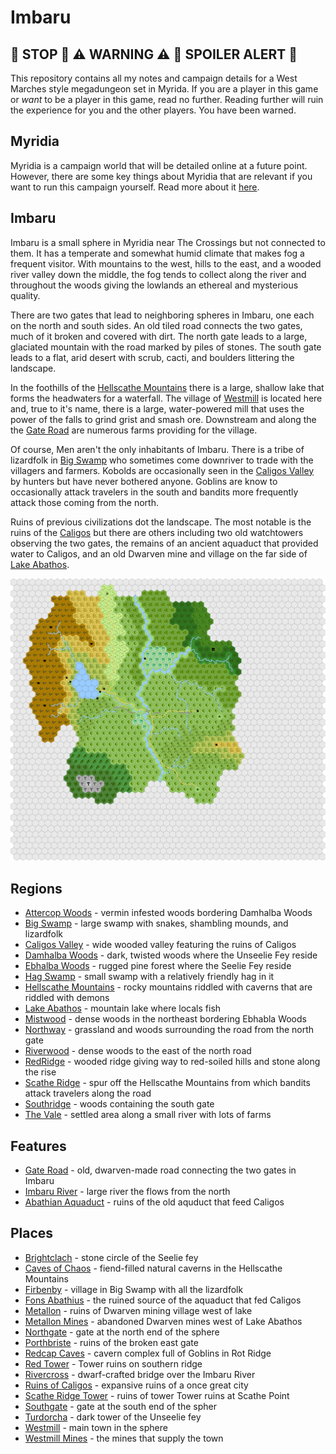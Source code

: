 # Imbaru

## 🛑 STOP 🛑 ⚠️ WARNING ⚠️ 🚨 SPOILER ALERT 🚨

This repository contains all my notes and campaign details for a West Marches style megadungeon set in Myrida. If you are a player in this game or *want* to be a player in this game, read no further. Reading further will ruin the experience for you and the other players. You have been warned.

## Myridia

Myridia is a campaign world that will be detailed online at a future point. However, there are some key things about Myridia that are relevant if you want to run this campaign yourself. Read more about it [here](myridia.md).

## Imbaru

Imbaru is a small sphere in Myridia near The Crossings but not connected to them. It has a temperate and somewhat humid climate that makes fog a frequent visitor. With mountains to the west, hills to the east, and a wooded river valley down the middle, the fog tends to collect along the river and throughout the woods giving the lowlands an ethereal and mysterious quality.

There are two gates that lead to neighboring spheres in Imbaru, one each on the north and south sides. An old tiled road connects the two gates, much of it broken and covered with dirt. The north gate leads to a large, glaciated mountain with the road marked by piles of stones. The south gate leads to a flat, arid desert with scrub, cacti, and boulders littering the landscape.

In the foothills of the [Hellscathe Mountains](regions/hellscathe-mountains.md) there is a large, shallow lake that forms the headwaters for a waterfall. The village of [Westmill](places/westmill.md) is located here and, true to it's name, there is a large, water-powered mill that uses the power of the falls to grind grist and smash ore. Downstream and along the the [Gate Road](features/gate-road.md) are numerous farms providing for the village.

Of course, Men aren't the only inhabitants of Imbaru. There is a tribe of lizardfolk in [Big Swamp](regions/big-swamp.md) who sometimes come downriver to trade with the villagers and farmers. Kobolds are occasionally seen in the [Caligos Valley](regions/caligos-valley.md) by hunters but have never bothered anyone. Goblins are know to occasionally attack travelers in the south and bandits more frequently attack those coming from the north.

Ruins of previous civilizations dot the landscape. The most notable is the ruins of the [Caligos](places/ruins-of-caligos.md) but there are others including two old watchtowers observing the two gates, the remains of an ancient aquaduct that provided water to Caligos, and an old Dwarven mine and village on the far side of [Lake Abathos](regions/lake-abathos.md).

![Map of Imbaru](imbaru.png)

## Regions

  - [Attercop Woods](regions/attercop-woods.md) - vermin infested woods bordering Damhalba Woods
  - [Big Swamp](regions/big-swamp.md) - large swamp with snakes, shambling mounds, and lizardfolk
  - [Caligos Valley](regions/caligos-valley.md) - wide wooded valley featuring the ruins of Caligos
  - [Damhalba Woods](regions/damhalba-woods.md) - dark, twisted woods where the Unseelie Fey reside
  - [Ebhalba Woods](regions/ebhalba-woods.md) - rugged pine forest where the Seelie Fey reside
  - [Hag Swamp](regions/hag-swamp.md) - small swamp with a relatively friendly hag in it
  - [Hellscathe Mountains](regions/hellscathe-mountains.md) - rocky mountains riddled with caverns
    that are riddled with demons
  - [Lake Abathos](regions/lake-abathos.md) - mountain lake where locals fish
  - [Mistwood](regions/mistwood.md) - dense woods in the northeast bordering Ebhabla Woods
  - [Northway](regions/northway.md) - grassland and woods surrounding the road from the north gate
  - [Riverwood](regions/riverwood.md) - dense woods to the east of the north road
  - [RedRidge](regions/redridge.md) - wooded ridge giving way to red-soiled hills and stone along
    the rise
  - [Scathe Ridge](regions/scathe-ridge.md) - spur off the Hellscathe Mountains from which bandits
    attack travelers along the road
  - [Southridge](regions/southridge.md) - woods containing the south gate
  - [The Vale](regions/the-vale.md) - settled area along a small river with lots of farms

## Features

  - [Gate Road](features/gate-road.md) - old, dwarven-made road connecting the two gates in Imbaru
  - [Imbaru River](features/imbaru-river.md) - large river the flows from the north
  - [Abathian Aquaduct](features/abathian-aquaduct.md) - ruins of the old aquduct that feed Caligos

## Places

  - [Brightclach](places/brightclach.md) - stone circle of the Seelie fey
  - [Caves of Chaos](places/caves-of-chaos.md) - fiend-filled natural caverns in the Hellscathe Mountains
  - [Firbenby](places/firbenby.md) - village in Big Swamp with all the lizardfolk
  - [Fons Abathius](places/fons-abathius.md) - the ruined source of the aquaduct that fed Caligos
  - [Metallon](places/metallon.md) - ruins of Dwarven mining village west of lake
  - [Metallon Mines](places/metallon-mines.md) - abandoned Dwarven mines west of Lake Abathos
  - [Northgate](places/northgate.md) - gate at the north end of the sphere
  - [Porthbriste](places/porthbriste.md) - ruins of the broken east gate
  - [Redcap Caves](place/redcap-caves.md) - cavern complex full of Goblins in Rot Ridge
  - [Red Tower](places/red-tower.md) - Tower ruins on southern ridge
  - [Rivercross](places/rivercross.md) - dwarf-crafted bridge over the Imbaru River
  - [Ruins of Caligos](places/ruins-of-caligos.md) - expansive ruins of a once great city
  - [Scathe Ridge Tower](places/scathe-ridge-tower.md) - ruins of tower Tower ruins at Scathe Point
  - [Southgate](places/southgate.md) - gate at the south end of the spher
  - [Turdorcha](places/turdorcha.md) - dark tower of the Unseelie fey
  - [Westmill](places/westmill.md) - main town in the sphere
  - [Westmill Mines](places/westmill-mines.md) - the mines that supply the town
